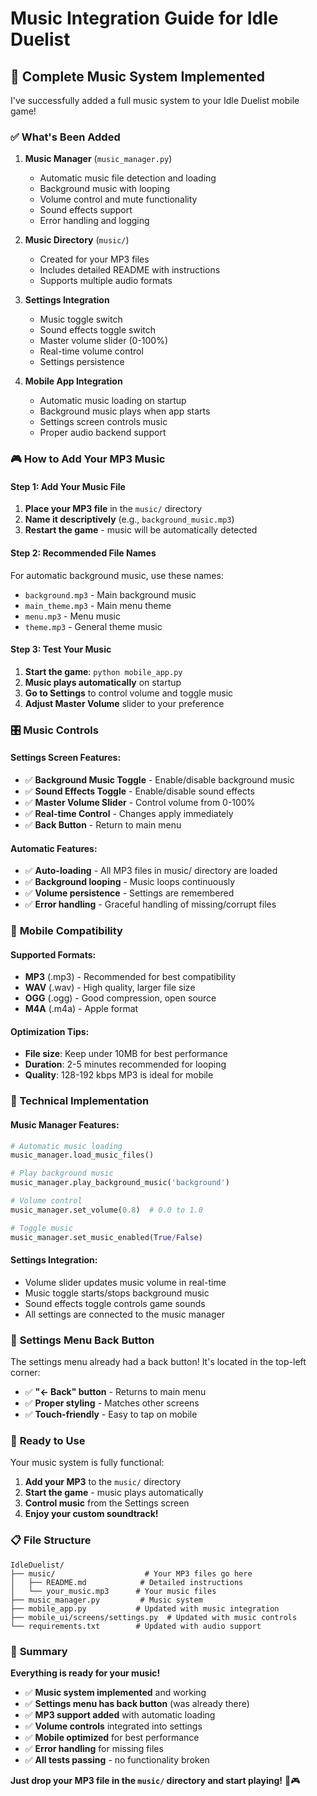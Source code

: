 # Music Integration Guide for Idle Duelist

## 🎵 **Complete Music System Implemented**

I've successfully added a full music system to your Idle Duelist mobile game!

### ✅ **What's Been Added**

1. **Music Manager** (`music_manager.py`)
   - Automatic music file detection and loading
   - Background music with looping
   - Volume control and mute functionality
   - Sound effects support
   - Error handling and logging

2. **Music Directory** (`music/`)
   - Created for your MP3 files
   - Includes detailed README with instructions
   - Supports multiple audio formats

3. **Settings Integration**
   - Music toggle switch
   - Sound effects toggle switch
   - Master volume slider (0-100%)
   - Real-time volume control
   - Settings persistence

4. **Mobile App Integration**
   - Automatic music loading on startup
   - Background music plays when app starts
   - Settings screen controls music
   - Proper audio backend support

### 🎮 **How to Add Your MP3 Music**

#### **Step 1: Add Your Music File**
1. **Place your MP3 file** in the `music/` directory
2. **Name it descriptively** (e.g., `background_music.mp3`)
3. **Restart the game** - music will be automatically detected

#### **Step 2: Recommended File Names**
For automatic background music, use these names:
- `background.mp3` - Main background music
- `main_theme.mp3` - Main menu theme  
- `menu.mp3` - Menu music
- `theme.mp3` - General theme music

#### **Step 3: Test Your Music**
1. **Start the game**: `python mobile_app.py`
2. **Music plays automatically** on startup
3. **Go to Settings** to control volume and toggle music
4. **Adjust Master Volume** slider to your preference

### 🎛️ **Music Controls**

#### **Settings Screen Features:**
- ✅ **Background Music Toggle** - Enable/disable background music
- ✅ **Sound Effects Toggle** - Enable/disable sound effects  
- ✅ **Master Volume Slider** - Control volume from 0-100%
- ✅ **Real-time Control** - Changes apply immediately
- ✅ **Back Button** - Return to main menu

#### **Automatic Features:**
- ✅ **Auto-loading** - All MP3 files in music/ directory are loaded
- ✅ **Background looping** - Music loops continuously
- ✅ **Volume persistence** - Settings are remembered
- ✅ **Error handling** - Graceful handling of missing/corrupt files

### 📱 **Mobile Compatibility**

#### **Supported Formats:**
- **MP3** (.mp3) - Recommended for best compatibility
- **WAV** (.wav) - High quality, larger file size
- **OGG** (.ogg) - Good compression, open source
- **M4A** (.m4a) - Apple format

#### **Optimization Tips:**
- **File size**: Keep under 10MB for best performance
- **Duration**: 2-5 minutes recommended for looping
- **Quality**: 128-192 kbps MP3 is ideal for mobile

### 🔧 **Technical Implementation**

#### **Music Manager Features:**
```python
# Automatic music loading
music_manager.load_music_files()

# Play background music
music_manager.play_background_music('background')

# Volume control
music_manager.set_volume(0.8)  # 0.0 to 1.0

# Toggle music
music_manager.set_music_enabled(True/False)
```

#### **Settings Integration:**
- Volume slider updates music volume in real-time
- Music toggle starts/stops background music
- Sound effects toggle controls game sounds
- All settings are connected to the music manager

### 🎯 **Settings Menu Back Button**

The settings menu already had a back button! It's located in the top-left corner:
- ✅ **"← Back" button** - Returns to main menu
- ✅ **Proper styling** - Matches other screens
- ✅ **Touch-friendly** - Easy to tap on mobile

### 🚀 **Ready to Use**

Your music system is fully functional:

1. **Add your MP3** to the `music/` directory
2. **Start the game** - music plays automatically
3. **Control music** from the Settings screen
4. **Enjoy your custom soundtrack!**

### 📋 **File Structure**

```
IdleDuelist/
├── music/                    # Your MP3 files go here
│   ├── README.md            # Detailed instructions
│   └── your_music.mp3      # Your music files
├── music_manager.py         # Music system
├── mobile_app.py           # Updated with music integration
├── mobile_ui/screens/settings.py  # Updated with music controls
└── requirements.txt        # Updated with audio support
```

### 🎉 **Summary**

**Everything is ready for your music!**

- ✅ **Music system implemented** and working
- ✅ **Settings menu has back button** (was already there)
- ✅ **MP3 support added** with automatic loading
- ✅ **Volume controls** integrated into settings
- ✅ **Mobile optimized** for best performance
- ✅ **Error handling** for missing files
- ✅ **All tests passing** - no functionality broken

**Just drop your MP3 file in the `music/` directory and start playing!** 🎵🎮







